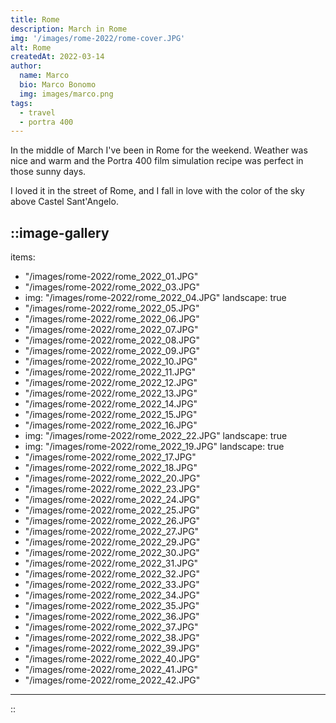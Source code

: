 ```yaml
---
title: Rome
description: March in Rome
img: '/images/rome-2022/rome-cover.JPG'
alt: Rome
createdAt: 2022-03-14 
author:
  name: Marco
  bio: Marco Bonomo
  img: images/marco.png
tags:
  - travel
  - portra 400
---
```


In the middle of March I've been in Rome for the weekend. Weather was nice and warm and the Portra 400 film simulation recipe was perfect in those sunny days.

I loved it in the street of Rome, and I fall in love with the color of the sky above Castel Sant'Angelo.

::image-gallery
---
items:
- "/images/rome-2022/rome_2022_01.JPG"
- "/images/rome-2022/rome_2022_03.JPG"
- img: "/images/rome-2022/rome_2022_04.JPG"
  landscape: true
- "/images/rome-2022/rome_2022_05.JPG"
- "/images/rome-2022/rome_2022_06.JPG"
- "/images/rome-2022/rome_2022_07.JPG"
- "/images/rome-2022/rome_2022_08.JPG"
- "/images/rome-2022/rome_2022_09.JPG"
- "/images/rome-2022/rome_2022_10.JPG"
- "/images/rome-2022/rome_2022_11.JPG"
- "/images/rome-2022/rome_2022_12.JPG"
- "/images/rome-2022/rome_2022_13.JPG"
- "/images/rome-2022/rome_2022_14.JPG"
- "/images/rome-2022/rome_2022_15.JPG"
- "/images/rome-2022/rome_2022_16.JPG"
- img: "/images/rome-2022/rome_2022_22.JPG"
  landscape: true
- img: "/images/rome-2022/rome_2022_19.JPG"
  landscape: true
- "/images/rome-2022/rome_2022_17.JPG"
- "/images/rome-2022/rome_2022_18.JPG"
- "/images/rome-2022/rome_2022_20.JPG"
- "/images/rome-2022/rome_2022_23.JPG"
- "/images/rome-2022/rome_2022_24.JPG"
- "/images/rome-2022/rome_2022_25.JPG"
- "/images/rome-2022/rome_2022_26.JPG"
- "/images/rome-2022/rome_2022_27.JPG"
- "/images/rome-2022/rome_2022_29.JPG"
- "/images/rome-2022/rome_2022_30.JPG"
- "/images/rome-2022/rome_2022_31.JPG"
- "/images/rome-2022/rome_2022_32.JPG"
- "/images/rome-2022/rome_2022_33.JPG"
- "/images/rome-2022/rome_2022_34.JPG"
- "/images/rome-2022/rome_2022_35.JPG"
- "/images/rome-2022/rome_2022_36.JPG"
- "/images/rome-2022/rome_2022_37.JPG"
- "/images/rome-2022/rome_2022_38.JPG"
- "/images/rome-2022/rome_2022_39.JPG"
- "/images/rome-2022/rome_2022_40.JPG"
- "/images/rome-2022/rome_2022_41.JPG"
- "/images/rome-2022/rome_2022_42.JPG"
---
::
